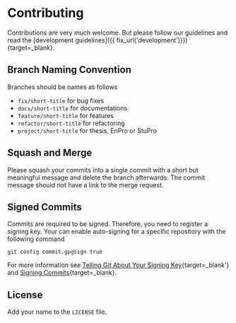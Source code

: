 # Contributing

Contributions are very much welcome. 
But please follow our guidelines and read the [development guidelines]({{ fix_url('development')}}){target=_blank}.

## Branch Naming Convention

Branches should be names as follows

- `fix/short-title` for bug fixes
- `docs/short-title` for documentations
- `feature/short-title` for features
- `refactor/short-title` for refactoring
- `project/short-title` for thesis, EnPro or StuPro

## Squash and Merge

Please squash your commits into a single commit with a short but meaningful message and delete the branch afterwards.
The commit message should not have a link to the merge request.

## Signed Commits

Commits are required to be signed.
Therefore, you need to register a signing key. 
Your can enable auto-signing for a specific repository with the following command

```linenums="1"
git config commit.gpgsign true
```

For more information see [Telling Git About Your Signing Key](https://docs.github.com/en/authentication/managing-commit-signature-verification/telling-git-about-your-signing-key){target=_blank'} and [Signing Commits](https://docs.github.com/en/authentication/managing-commit-signature-verification/signing-commits){target=_blank}.

## License

Add your name to the `LICENSE` file.